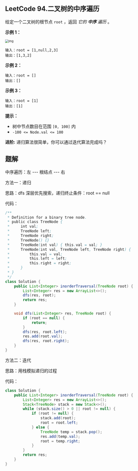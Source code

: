 ## LeetCode 94.二叉树的中序遍历

给定一个二叉树的根节点 `root` ，返回 *它的 **中序** 遍历* 。



**示例 1：**

<img src="https://assets.leetcode.com/uploads/2020/09/15/inorder_1.jpg" alt="img" style="zoom:67%;" />

```
输入：root = [1,null,2,3]
输出：[1,3,2]
```

**示例 2：**

```
输入：root = []
输出：[]
```

**示例 3：**

```
输入：root = [1]
输出：[1]
```

 

**提示：**

- 树中节点数目在范围 `[0, 100]` 内
- `-100 <= Node.val <= 100`

 

**进阶:** 递归算法很简单，你可以通过迭代算法完成吗？



## 题解

中序遍历：左 --- 根结点 --- 右



方法一：递归

思路：dfs 深层优先搜索，递归终止条件：root == null

代码：

```java
/**
 * Definition for a binary tree node.
 * public class TreeNode {
 *     int val;
 *     TreeNode left;
 *     TreeNode right;
 *     TreeNode() {}
 *     TreeNode(int val) { this.val = val; }
 *     TreeNode(int val, TreeNode left, TreeNode right) {
 *         this.val = val;
 *         this.left = left;
 *         this.right = right;
 *     }
 * }
 */
class Solution {
    public List<Integer> inorderTraversal(TreeNode root) {
        List<Integer> res = new ArrayList<>();
        dfs(res, root);
        return res;
    }

    void dfs(List<Integer> res, TreeNode root) {
        if (root == null) {
            return;
        }
        dfs(res, root.left);
        res.add(root.val);
        dfs(res, root.right);
    }
}
```



方法二：迭代

思路：用栈模拟递归的过程

代码：

```java
class Solution {
    public List<Integer> inorderTraversal(TreeNode root) {
        List<Integer> res = new ArrayList<>();
        Stack<TreeNode> stack = new Stack<>();
        while (stack.size() > 0 || root != null) {
            if (root != null) {
                stack.add(root);
                root = root.left;
            } else {
                TreeNode temp = stack.pop();
                res.add(temp.val);
                root = temp.right;
            }
        }
        return res;
    }
}
```


